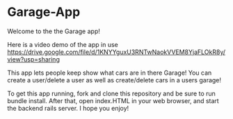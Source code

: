 # Garage-App
Welcome to the the Garage app! 

Here is a video demo of the app in use https://drive.google.com/file/d/1KNYYguxU3RNTwNaokVVEM8YjaFLOkR8y/view?usp=sharing

This app lets people keep show what cars are in there Garage! You can create a user/delete a user as well as create/delete cars in a users garage! 

To get this app running, fork and clone this repository and be sure to run bundle install.
After that, open index.HTML in your web browser, and start the backend rails server.
I hope you enjoy!
